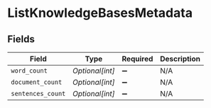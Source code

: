 # ListKnowledgeBasesMetadata


## Fields

| Field              | Type               | Required           | Description        |
| ------------------ | ------------------ | ------------------ | ------------------ |
| `word_count`       | *Optional[int]*    | :heavy_minus_sign: | N/A                |
| `document_count`   | *Optional[int]*    | :heavy_minus_sign: | N/A                |
| `sentences_count`  | *Optional[int]*    | :heavy_minus_sign: | N/A                |